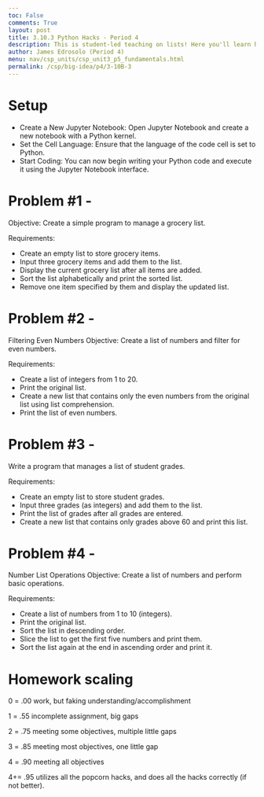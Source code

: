 ```yaml
---
toc: False
comments: True
layout: post
title: 3.10.3 Python Hacks - Period 4
description: This is student-led teaching on lists! Here you'll learn how to manipulate individual elements or items in a list using indexing.
author: James Edrosolo (Period 4)
menu: nav/csp_units/csp_unit3_p5_fundamentals.html
permalink: /csp/big-idea/p4/3-10B-3
---
```


# Setup 
- Create a New Jupyter Notebook: Open Jupyter Notebook and create a new notebook with a Python kernel.
- Set the Cell Language: Ensure that the language of the code cell is set to Python.
- Start Coding: You can now begin writing your Python code and execute it using the Jupyter Notebook interface.


# Problem #1 - 
Objective: Create a simple program to manage a grocery list.

Requirements:
- Create an empty list to store grocery items.
- Input three grocery items and add them to the list.
- Display the current grocery list after all items are added.
- Sort the list alphabetically and print the sorted list.
- Remove one item specified by them and display the updated list.

# Problem #2 - 
Filtering Even Numbers
Objective: Create a list of numbers and filter for even numbers.

Requirements:
- Create a list of integers from 1 to 20.
- Print the original list.
- Create a new list that contains only the even numbers from the original list using list comprehension.
- Print the list of even numbers.

# Problem #3 -
Write a program that manages a list of student grades.

Requirements:
- Create an empty list to store student grades.
- Input three grades (as integers) and add them to the list.
- Print the list of grades after all grades are entered.
- Create a new list that contains only grades above 60 and print this list.

# Problem #4 -
Number List Operations
Objective: Create a list of numbers and perform basic operations.

Requirements:
- Create a list of numbers from 1 to 10 (integers).
- Print the original list.
- Sort the list in descending order.
- Slice the list to get the first five numbers and print them.
- Sort the list again at the end in ascending order and print it.

# Homework scaling

0 = .00 work, but faking understanding/accomplishment

1 = .55 incomplete assignment, big gaps

2 = .75 meeting some objectives, multiple little gaps

3 = .85 meeting most objectives, one little gap

4 = .90 meeting all objectives

4+= .95 utilizes all the popcorn hacks, and does all the hacks correctly (if not better).

<script src="https://utteranc.es/client.js"
        repo="nighthawkcoders/portfolio_2025"
        issue-term="title"
        label="blogpost-comment"
        theme="github-light"
        crossorigin="anonymous"
        async>
</script>


<script src="https://utteranc.es/client.js"
        repo="nighthawkcoders/portfolio_2025"
        issue-term="title"
        label="blogpost-comment"
        theme="github-light"
        crossorigin="anonymous"
        async>
</script>
